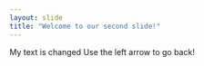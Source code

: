 ```yaml
---
layout: slide
title: "Welcome to our second slide!"
---
```

My text is changed
Use the left arrow to go back!
